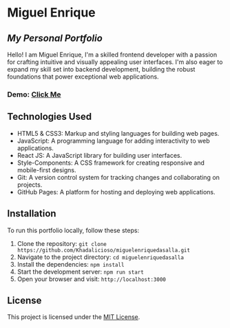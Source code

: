 # Miguel Enrique

## _My Personal Portfolio_

Hello! I am Miguel Enrique, I'm a skilled frontend developer with a passion for crafting intuitive and visually appealing user interfaces. I'm also eager to expand my skill set into backend development, building the robust foundations that power exceptional web applications.

### Demo: [Click Me](https://khadalicioso.github.io/miguelenriquedasalla)

## Technologies Used

- HTML5 & CSS3: Markup and styling languages for building web pages.
- JavaScript: A programming language for adding interactivity to web applications.
- React JS: A JavaScript library for building user interfaces.
- Style-Components: A CSS framework for creating responsive and mobile-first designs.
- Git: A version control system for tracking changes and collaborating on projects.
- GitHub Pages: A platform for hosting and deploying web applications.

## Installation

To run this portfolio locally, follow these steps:

1. Clone the repository: `git clone https://github.com/Khadalicioso/miguelenriquedasalla.git`
2. Navigate to the project directory: `cd miguelenriquedasalla`
3. Install the dependencies: `npm install`
4. Start the development server: `npm run start`
5. Open your browser and visit: `http://localhost:3000`

## License

This project is licensed under the [MIT License](LICENSE).
